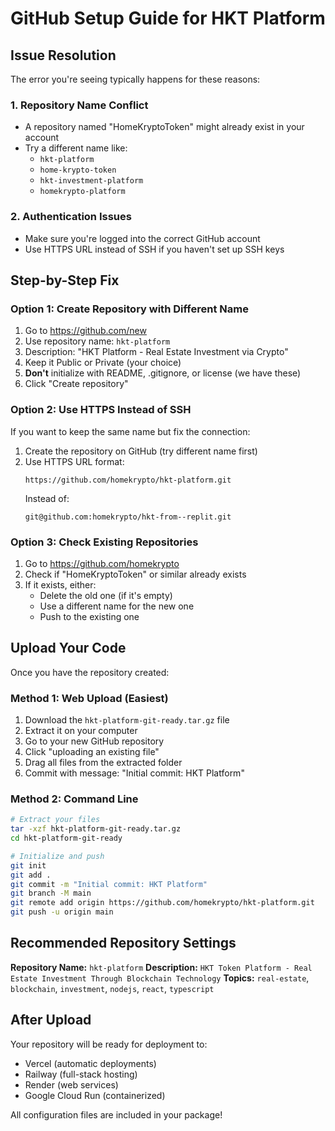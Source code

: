 # GitHub Setup Guide for HKT Platform

## Issue Resolution

The error you're seeing typically happens for these reasons:

### 1. Repository Name Conflict
- A repository named "HomeKryptoToken" might already exist in your account
- Try a different name like:
  - `hkt-platform`
  - `home-krypto-token`
  - `hkt-investment-platform`
  - `homekrypto-platform`

### 2. Authentication Issues
- Make sure you're logged into the correct GitHub account
- Use HTTPS URL instead of SSH if you haven't set up SSH keys

## Step-by-Step Fix

### Option 1: Create Repository with Different Name
1. Go to https://github.com/new
2. Use repository name: `hkt-platform`
3. Description: "HKT Platform - Real Estate Investment via Crypto"
4. Keep it Public or Private (your choice)
5. **Don't** initialize with README, .gitignore, or license (we have these)
6. Click "Create repository"

### Option 2: Use HTTPS Instead of SSH
If you want to keep the same name but fix the connection:

1. Create the repository on GitHub (try different name first)
2. Use HTTPS URL format:
   ```
   https://github.com/homekrypto/hkt-platform.git
   ```
   Instead of:
   ```
   git@github.com:homekrypto/hkt-from--replit.git
   ```

### Option 3: Check Existing Repositories
1. Go to https://github.com/homekrypto
2. Check if "HomeKryptoToken" or similar already exists
3. If it exists, either:
   - Delete the old one (if it's empty)
   - Use a different name for the new one
   - Push to the existing one

## Upload Your Code

Once you have the repository created:

### Method 1: Web Upload (Easiest)
1. Download the `hkt-platform-git-ready.tar.gz` file
2. Extract it on your computer
3. Go to your new GitHub repository
4. Click "uploading an existing file"
5. Drag all files from the extracted folder
6. Commit with message: "Initial commit: HKT Platform"

### Method 2: Command Line
```bash
# Extract your files
tar -xzf hkt-platform-git-ready.tar.gz
cd hkt-platform-git-ready

# Initialize and push
git init
git add .
git commit -m "Initial commit: HKT Platform"
git branch -M main
git remote add origin https://github.com/homekrypto/hkt-platform.git
git push -u origin main
```

## Recommended Repository Settings

**Repository Name:** `hkt-platform`
**Description:** `HKT Token Platform - Real Estate Investment Through Blockchain Technology`
**Topics:** `real-estate`, `blockchain`, `investment`, `nodejs`, `react`, `typescript`

## After Upload

Your repository will be ready for deployment to:
- Vercel (automatic deployments)
- Railway (full-stack hosting)
- Render (web services)
- Google Cloud Run (containerized)

All configuration files are included in your package!